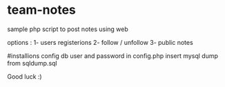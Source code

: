 # team-notes
sample php script to post notes using web 

options :
1- users registerions
2- follow / unfollow
3- public notes

#installions
config db user and password in config.php
insert mysql dump from sqldump.sql

Good luck :)
